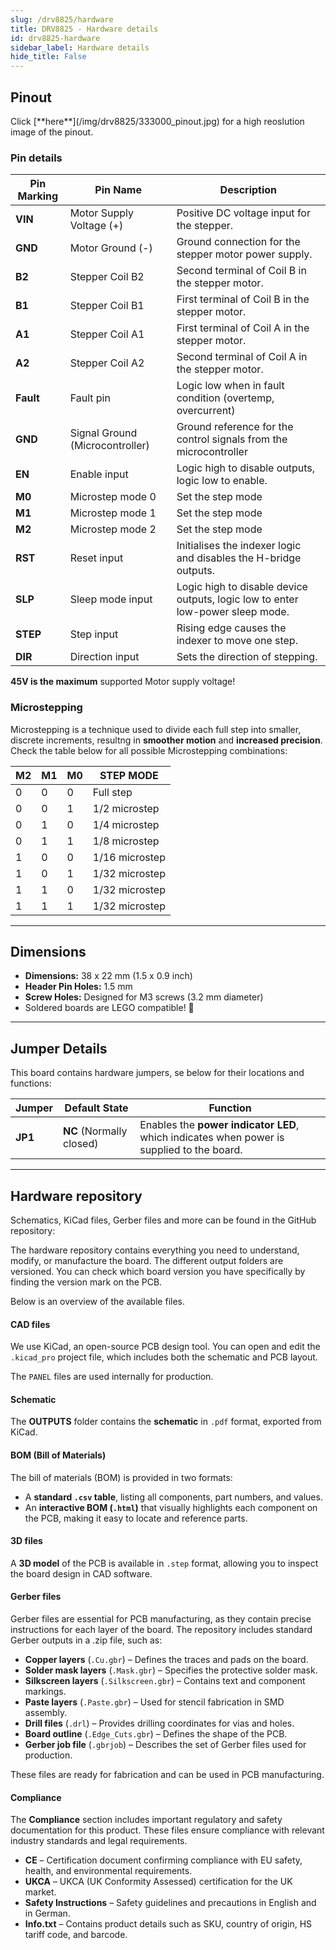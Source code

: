 ```yaml
---
slug: /drv8825/hardware 
title: DRV8825 - Hardware details
id: drv8825-hardware 
sidebar_label: Hardware details
hide_title: False
---
```


## Pinout

<CenteredImage src="/img/drv8825/333000_pinout.jpg" alt="Pinout" />
Click [**here**](/img/drv8825/333000_pinout.jpg) for a high reoslution image of the pinout.

### Pin details

| Pin Marking 	| Pin Name 	| Description 	|
|---	|---	|---	|
| **VIN** 	| Motor Supply Voltage (+) 	| Positive DC voltage input for the stepper. 	|
| **GND** 	| Motor Ground (-) 	| Ground connection for the stepper motor power supply. 	|
| **B2** 	| Stepper Coil B2 	| Second terminal of Coil B in the stepper motor. 	|
| **B1** 	| Stepper Coil B1 	| First terminal of Coil B in the stepper motor. 	|
| **A1** 	| Stepper Coil A1 	| First terminal of Coil A in the stepper motor. 	|
| **A2** 	| Stepper Coil A2 	| Second terminal of Coil A in the stepper motor. 	|
| **Fault** 	| Fault pin 	| Logic low when in fault condition (overtemp, overcurrent) 	|
| **GND** 	| Signal Ground (Microcontroller) 	| Ground reference for the control signals from the microcontroller 	|
| **EN** 	| Enable input 	| Logic high to disable outputs, logic low to enable. 	|
| **M0** 	| Microstep mode 0 	| Set the step mode 	|
| **M1** 	| Microstep mode 1 	| Set the step mode 	|
| **M2** 	| Microstep mode 2 	| Set the step mode 	|
| **RST** 	| Reset input 	| Initialises the indexer logic and disables the H-bridge outputs. 	|
| **SLP** 	| Sleep mode input 	| Logic high to disable device outputs, logic low to enter low-power sleep mode. 	|
| **STEP** 	| Step input 	| Rising edge causes the indexer to move one step. 	|
| **DIR** 	| Direction input 	| Sets the direction of stepping. 	|

<WarningBox>**45V is the maximum** supported Motor supply voltage!</WarningBox>


### Microstepping

Microstepping is a technique used to divide each full step into smaller, discrete increments, resultng in **smoother motion** and **increased precision**. Check the table below for all possible Microstepping combinations:

| **M2** 	| **M1** 	| **M0** 	| **STEP MODE** 	|
|---	|---	|---	|---	|
| 0 	| 0 	| 0 	| Full step 	|
| 0 	| 0 	| 1 	| 1/2 microstep 	|
| 0 	| 1 	| 0 	| 1/4 microstep 	|
| 0 	| 1 	| 1 	| 1/8 microstep 	|
| 1 	| 0 	| 0 	| 1/16 microstep 	|
| 1 	| 0 	| 1 	| 1/32 microstep 	|
| 1 	| 1 	| 0 	| 1/32 microstep 	|
| 1 	| 1 	| 1 	| 1/32 microstep 	|

---

## Dimensions

- **Dimensions:** 38 x 22 mm (1.5 x 0.9 inch)
- **Header Pin Holes:** 1.5 mm
- **Screw Holes:** Designed for M3 screws (3.2 mm diameter)
- Soldered boards are LEGO compatible! 🧱

---

## Jumper Details

This board contains hardware jumpers, se below for  their locations and functions:
<CenteredImage src="/img/drv8825/333000_jp1_highlighted.jpg" alt="Stepper driver jumper 1" caption="JP1" />

| Jumper 	| Default State 	| Function 	|
|---	|---	|---	|
| **JP1** 	| **NC** (Normally closed) 	| Enables the **power indicator LED**, which indicates when power is supplied to the board. 	|

---

## Hardware repository

Schematics, KiCad files, Gerber files and more can be found in the GitHub repository:

<QuickLink 
  title="Stepper-motor-driver-DRV8825-board-hardware-design" 
  description="Hardware design, BOM, gerbers and 3D files for Stepper-motor-driver-DRV8825-board designed by Soldered Electronics."
  url="https://github.com/SolderedElectronics/Stepper-motor-driver-DRV8825-board-hardware-design" 
/> 


The hardware repository contains everything you need to understand, modify, or manufacture the board. The different output folders are versioned. You can check which board version you have specifically by finding the version mark on the PCB.

Below is an overview of the available files.  

#### CAD files

We use KiCad, an open-source PCB design tool. You can open and edit the `.kicad_pro` project file, which includes both the schematic and PCB layout.  

The `PANEL` files are used internally for production.  

#### Schematic

The **OUTPUTS** folder contains the **schematic** in `.pdf` format, exported from KiCad.

#### BOM (Bill of Materials)

The bill of materials (BOM) is provided in two formats:  

- A **standard `.csv` table**, listing all components, part numbers, and values.  
- An **interactive BOM (`.html`)** that visually highlights each component on the PCB, making it easy to locate and reference parts.  


#### 3D files

A **3D model** of the PCB is available in `.step` format, allowing you to inspect the board design in CAD software.  

#### Gerber files 

Gerber files are essential for PCB manufacturing, as they contain precise instructions for each layer of the board. The repository includes standard Gerber outputs in a .zip file, such as:  

- **Copper layers** (`.Cu.gbr`) – Defines the traces and pads on the board.  
- **Solder mask layers** (`.Mask.gbr`) – Specifies the protective solder mask.  
- **Silkscreen layers** (`.Silkscreen.gbr`) – Contains text and component markings.  
- **Paste layers** (`.Paste.gbr`) – Used for stencil fabrication in SMD assembly.  
- **Drill files** (`.drl`) – Provides drilling coordinates for vias and holes.  
- **Board outline** (`.Edge_Cuts.gbr`) – Defines the shape of the PCB.  
- **Gerber job file** (`.gbrjob`) – Describes the set of Gerber files used for production.  

These files are ready for fabrication and can be used in PCB manufacturing.

#### Compliance  

The **Compliance** section includes important regulatory and safety documentation for this product. These files ensure compliance with relevant industry standards and legal requirements.  

- **CE** – Certification document confirming compliance with EU safety, health, and environmental requirements.  
- **UKCA** – UKCA (UK Conformity Assessed) certification for the UK market.  
- **Safety Instructions** – Safety guidelines and precautions in English and in German.
- **Info.txt** – Contains product details such as SKU, country of origin, HS tariff code, and barcode.  
